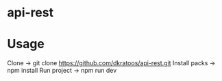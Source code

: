 # api-rest

# Usage


Clone -> git clone https://github.com/dkratoos/api-rest.git
Install packs -> npm install
Run project -> npm run dev
